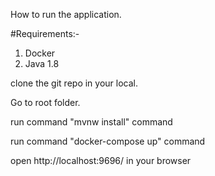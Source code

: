 How to run the application.

#Requirements:-
1. Docker 
2. Java 1.8

clone the git repo in your local.

Go to root folder.

run command "mvnw install" command 

run command "docker-compose up" command 

open http://localhost:9696/ in your browser



